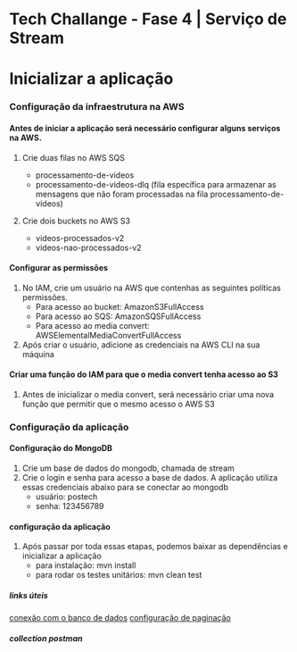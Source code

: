 # Tech Challange - Fase 4 | Serviço de Stream

# Inicializar a aplicação

### Configuração da infraestrutura na AWS

#### Antes de iniciar a aplicação será necessário configurar alguns serviços na AWS. 
1. Crie duas filas no AWS SQS
    - processamento-de-videos
    - processamento-de-videos-dlq (fila específica para armazenar as mensagens que não foram processadas na fila processamento-de-videos)
      
2. Crie dois buckets no AWS S3
    - videos-processados-v2
    - videos-nao-processados-v2
      
#### Configurar as permissões 

1. No IAM, crie um usuário na AWS que contenhas as seguintes políticas permissões.
    - Para acesso ao bucket: AmazonS3FullAccess 
    - Para acesso ao SQS: AmazonSQSFullAccess
    - Para acesso ao media convert: AWSElementalMediaConvertFullAccess
2. Após criar o usuário, adicione as credenciais na AWS CLI na sua máquina
      
#### Criar uma função do IAM para que o media convert tenha acesso ao S3
1. Antes de inicializar o media convert, será necessário criar uma nova função que permitir que o mesmo acesso o AWS S3

### Configuração da aplicação

#### Configuração do MongoDB
1. Crie um base de dados do mongodb, chamada de stream
2. Crie o login e senha para acesso a base de dados. A aplicação utiliza essas credenciais abaixo para se conectar ao mongodb
    - usuário: postech
    - senha: 123456789

#### configuração da aplicação
1. Após passar por toda essas etapas, podemos baixar as dependências e inicializar a aplicação
    - para instalação: mvn install
    - para rodar os testes unitários: mvn clean test


 ##### links úteis
 [conexão com o banco de dados]()
 [configuração de paginação]()


 ##### collection postman
 

